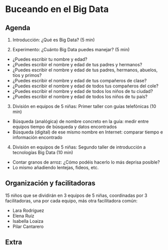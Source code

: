 # Buceando en el Big Data

## Agenda

1. Introducción: ¿Qué es Big Data? (5 min)

2. Experimento: ¿Cuánto Big Data puedes manejar? (5 min)
- ¿Puedes escribir tu nombre y edad?
- ¿Puedes escribir el nombre y edad de tus padres y hermanos? 
- ¿Puedes escribir el nombre y edad de tus padres, hermanos, abuelos, tíos y primos? 
- ¿Puedes escribir el nombre y edad de tus compañeros de clase? 
- ¿Puedes escribir el nombre y edad de todos tus compañeros del cole? 
- ¿Puedes escribir el nombre y edad de todos los niños de tu ciudad? 
- ¿Puedes escribir el nombre y edad de todos los niños de tu país? 

3. División en equipos de 5 niñas: Primer taller con guías telefónicas (10 min)
- Búsqueda (analógica) de nombre concreto en la guía: medir entre equipos tiempo de búsqueda y datos encontrados
- Búsqueda (digital) de ese mismo nombre en Internet: comparar tiempo e información encontrado  

4. División en equipos de 5 niñas: Segundo taller de introducción a tecnologías Big Data (10 min)
- Contar granos de arroz: ¿Cómo podéis hacerlo lo más deprisa posible?
- Lo mismo añadiendo lentejas, fideos, etc.

## Organización y facilitadoras

15 niños que se dividirán en 3 equipos de 5 niñas, coordinadas por 3 facilitadoras, una por cada equipo, más otra facilitadora común: 
- Lara Rodríguez
- Elena Ruíz
- Isabella Loaiza
- Pilar Cantarero

## Extra

